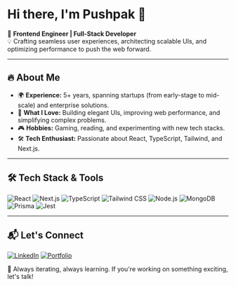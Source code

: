 # Hi there, I'm Pushpak 👋

🚀 **Frontend Engineer | Full-Stack Developer**  
💡 Crafting seamless user experiences, architecting scalable UIs, and optimizing performance to push the web forward.

---

## 🔥 About Me
- 🌍 **Experience:** 5+ years, spanning startups (from early-stage to mid-scale) and enterprise solutions.
- 🎨 **What I Love:** Building elegant UIs, improving web performance, and simplifying complex problems.
- 🎮 **Hobbies:** Gaming, reading, and experimenting with new tech stacks.
- 🛠️ **Tech Enthusiast:** Passionate about React, TypeScript, Tailwind, and Next.js.

---

## 🛠️ Tech Stack & Tools
![React](https://img.shields.io/badge/-React-61DAFB?logo=react&logoColor=white&style=flat-square)
![Next.js](https://img.shields.io/badge/-Next.js-000?logo=next.js&logoColor=white&style=flat-square)
![TypeScript](https://img.shields.io/badge/-TypeScript-3178C6?logo=typescript&logoColor=white&style=flat-square)
![Tailwind CSS](https://img.shields.io/badge/-TailwindCSS-38B2AC?logo=tailwind-css&logoColor=white&style=flat-square)
![Node.js](https://img.shields.io/badge/-Node.js-339933?logo=node.js&logoColor=white&style=flat-square)
![MongoDB](https://img.shields.io/badge/-MongoDB-47A248?logo=mongodb&logoColor=white&style=flat-square)
![Prisma](https://img.shields.io/badge/-Prisma-2D3748?logo=prisma&logoColor=white&style=flat-square)
![Jest](https://img.shields.io/badge/-Jest-C21325?logo=jest&logoColor=white&style=flat-square)

---

## 📬 Let's Connect
[![LinkedIn](https://img.shields.io/badge/-LinkedIn-0077B5?logo=linkedin&logoColor=white&style=flat-square)](https://www.linkedin.com/in/pushpak-bhattacharya/)
[![Portfolio](https://img.shields.io/badge/-Portfolio-000?logo=vercel&logoColor=white&style=flat-square)](https://pushpak.codes)

🚀 Always iterating, always learning. If you're working on something exciting, let's talk!
